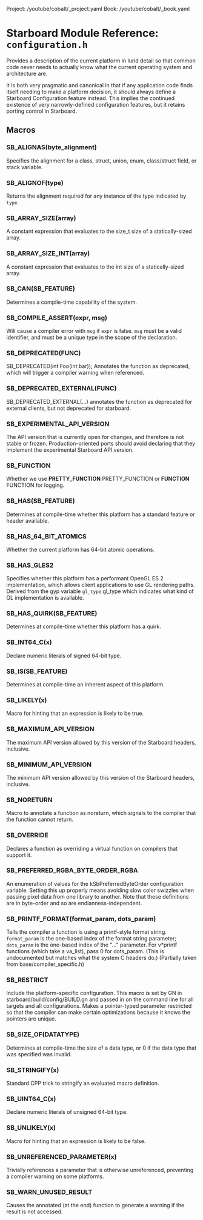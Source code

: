 Project: /youtube/cobalt/_project.yaml
Book: /youtube/cobalt/_book.yaml

# Starboard Module Reference: `configuration.h`

Provides a description of the current platform in lurid detail so that common
code never needs to actually know what the current operating system and
architecture are.

It is both very pragmatic and canonical in that if any application code finds
itself needing to make a platform decision, it should always define a Starboard
Configuration feature instead. This implies the continued existence of very
narrowly-defined configuration features, but it retains porting control in
Starboard.

## Macros

### SB_ALIGNAS(byte_alignment)

Specifies the alignment for a class, struct, union, enum, class/struct field, or
stack variable.

### SB_ALIGNOF(type)

Returns the alignment required for any instance of the type indicated by `type`.

### SB_ARRAY_SIZE(array)

A constant expression that evaluates to the size_t size of a statically-sized
array.

### SB_ARRAY_SIZE_INT(array)

A constant expression that evaluates to the int size of a statically-sized
array.

### SB_CAN(SB_FEATURE)

Determines a compile-time capability of the system.

### SB_COMPILE_ASSERT(expr, msg)

Will cause a compiler error with `msg` if `expr` is false. `msg` must be a valid
identifier, and must be a unique type in the scope of the declaration.

### SB_DEPRECATED(FUNC)

SB_DEPRECATED(int Foo(int bar)); Annotates the function as deprecated, which
will trigger a compiler warning when referenced.

### SB_DEPRECATED_EXTERNAL(FUNC)

SB_DEPRECATED_EXTERNAL(...) annotates the function as deprecated for external
clients, but not deprecated for starboard.

### SB_EXPERIMENTAL_API_VERSION

The API version that is currently open for changes, and therefore is not stable
or frozen. Production-oriented ports should avoid declaring that they implement
the experimental Starboard API version.

### SB_FUNCTION

Whether we use **PRETTY_FUNCTION** PRETTY_FUNCTION or **FUNCTION** FUNCTION for
logging.

### SB_HAS(SB_FEATURE)

Determines at compile-time whether this platform has a standard feature or
header available.

### SB_HAS_64_BIT_ATOMICS

Whether the current platform has 64-bit atomic operations.

### SB_HAS_GLES2

Specifies whether this platform has a performant OpenGL ES 2 implementation,
which allows client applications to use GL rendering paths. Derived from the gyp
variable `gl_type` gl_type which indicates what kind of GL implementation is
available.

### SB_HAS_QUIRK(SB_FEATURE)

Determines at compile-time whether this platform has a quirk.

### SB_INT64_C(x)

Declare numeric literals of signed 64-bit type.

### SB_IS(SB_FEATURE)

Determines at compile-time an inherent aspect of this platform.

### SB_LIKELY(x)

Macro for hinting that an expression is likely to be true.

### SB_MAXIMUM_API_VERSION

The maximum API version allowed by this version of the Starboard headers,
inclusive.

### SB_MINIMUM_API_VERSION

The minimum API version allowed by this version of the Starboard headers,
inclusive.

### SB_NORETURN

Macro to annotate a function as noreturn, which signals to the compiler that the
function cannot return.

### SB_OVERRIDE

Declares a function as overriding a virtual function on compilers that support
it.

### SB_PREFERRED_RGBA_BYTE_ORDER_RGBA

An enumeration of values for the kSbPreferredByteOrder configuration variable.
Setting this up properly means avoiding slow color swizzles when passing pixel
data from one library to another. Note that these definitions are in byte-order
and so are endianness-independent.

### SB_PRINTF_FORMAT(format_param, dots_param)

Tells the compiler a function is using a printf-style format string.
`format_param` is the one-based index of the format string parameter;
`dots_param` is the one-based index of the "..." parameter. For v*printf
functions (which take a va_list), pass 0 for dots_param. (This is undocumented
but matches what the system C headers do.) (Partially taken from
base/compiler_specific.h)

### SB_RESTRICT

Include the platform-specific configuration. This macro is set by GN in
starboard/build/config/BUILD.gn and passed in on the command line for all
targets and all configurations. Makes a pointer-typed parameter restricted so
that the compiler can make certain optimizations because it knows the pointers
are unique.

### SB_SIZE_OF(DATATYPE)

Determines at compile-time the size of a data type, or 0 if the data type that
was specified was invalid.

### SB_STRINGIFY(x)

Standard CPP trick to stringify an evaluated macro definition.

### SB_UINT64_C(x)

Declare numeric literals of unsigned 64-bit type.

### SB_UNLIKELY(x)

Macro for hinting that an expression is likely to be false.

### SB_UNREFERENCED_PARAMETER(x)

Trivially references a parameter that is otherwise unreferenced, preventing a
compiler warning on some platforms.

### SB_WARN_UNUSED_RESULT

Causes the annotated (at the end) function to generate a warning if the result
is not accessed.
